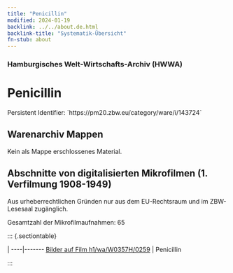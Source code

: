 ```yaml
---
title: "Penicillin"
modified: 2024-01-19
backlink: ../../about.de.html
backlink-title: "Systematik-Übersicht"
fn-stub: about
---
```


### Hamburgisches Welt-Wirtschafts-Archiv (HWWA)

# Penicillin

<div class="hint">Persistent Identifier: `https://pm20.zbw.eu/category/ware/i/143724`</div>







## Warenarchiv Mappen





Kein als Mappe erschlossenes Material.



<a id="filmsections" />

## Abschnitte von digitalisierten Mikrofilmen (1. Verfilmung 1908-1949)

<p>Aus urheberrechtlichen Gründen nur aus dem EU-Rechtsraum und im ZBW-Lesesaal zugänglich.</p>


<p>Gesamtzahl der Mikrofilmaufnahmen: 65</p>





::: {.sectiontable}

 | 
----|-------
<a class="btn" href="https://pm20.zbw.eu/film/h1/wa/W0357H/0259" rel="nofollow">Bilder auf Film h1/wa/W0357H/0259</a> | Penicillin


:::
















